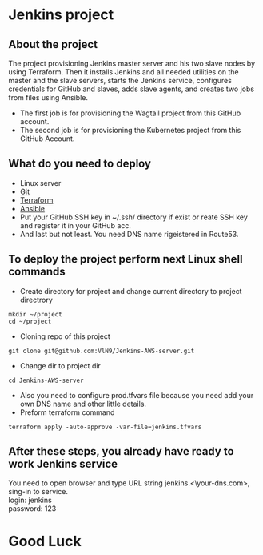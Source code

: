 # Jenkins project
## About the project
  The project provisioning Jenkins master server and his two slave nodes by using Terraform. Then it installs Jenkins and all needed utilities on the master and the slave servers, starts the Jenkins service, configures credentials for GitHub and slaves, adds slave agents, and creates two jobs from files using Ansible.
  * The first job is for provisioning the Wagtail project from this GitHub account.
  * The second job is for provisioning the Kubernetes project from this GitHub Account.
## What do you need to deploy 
  * Linux server
  * [Git](https://git-scm.com/book/en/v2/Getting-Started-Installing-Git)
  * [Terraform](https://developer.hashicorp.com/terraform/tutorials/aws-get-started/install-cli)
  * [Ansible](https://docs.ansible.com/ansible/latest/installation_guide/intro_installation.html)
  * Put your GitHub SSH key in ~/.ssh/ directory if exist or reate SSH key and register it in your GitHub acc.
  * And last but not least. You need DNS name rigeistered in Route53.
## To deploy the project perform next Linux shell commands 
  * Create directory for project and change current directory to project directrory
```
mkdir ~/project
cd ~/project
```
  * Cloning repo of this project
```
git clone git@github.com:VlN9/Jenkins-AWS-server.git
```
  * Change dir to project dir
```
cd Jenkins-AWS-server
```
  * Also you need to configure prod.tfvars file because you need add your own DNS name and other little details.
  * Preform terraform command
```
terraform apply -auto-approve -var-file=jenkins.tfvars
```

## After these steps, you already have ready to work Jenkins service

You need to open browser and type URL string jenkins.\<\your-dns.com>, sing-in to service.<br>
login: jenkins<br>
password: 123
# Good Luck



